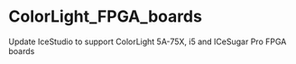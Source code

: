 # ColorLight_FPGA_boards
Update IceStudio to support ColorLight 5A-75X, i5 and ICeSugar Pro FPGA boards
